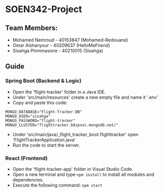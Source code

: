 # SOEN342-Project
## Team Members:
* Mohamed Nemroud - 40153847 (Mohamed-Redouane)
* Omar Alshanyour - 40209637 (HelloMeFriend) 
* Sisahga Phimmasone - 40210015 (Sisahga)

## Guide ##

### Spring Boot (Backend & Logic) ###
* Open the 'flight-tracker' folder in a Java IDE.
* Under 'src/main/resources' create a new empty file and name it '.env'
* Copy and paste this code:
```
MONGO_DATABASE="Flight-Tracker-DB"
MONGO_USER="sisahga"
MONGO_PASSWORD="flight-tracker"
MONGO_CLUSTER="flighttracker.b8zpvxc.mongodb.net/"
```
* Under 'src/main/java/_flight_tracker_boot.flighttracker' open 'FlightTrackerApplication.java'
* Run the code to start the server.

### React (Frontend) ###
* Open the 'flight-tracker-app' folder in Visual Studio Code.
* Open a new terminal and type `npm install` to install all modules and dependencies.
* Execute the following command: `npm start`
